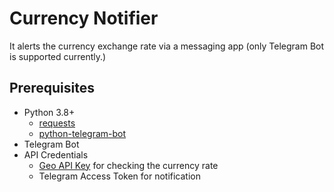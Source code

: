 # Currency Notifier

It alerts the currency exchange rate via a messaging app (only Telegram Bot is supported currently.)

## Prerequisites

- Python 3.8+
  - [requests](https://pypi.org/project/requests/)
  - [python-telegram-bot](https://pypi.org/project/python-telegram-bot/)
- Telegram Bot
- API Credentials
  - [Geo API Key](https://currency.getgeoapi.com/) for checking the currency rate
  - Telegram Access Token for notification

